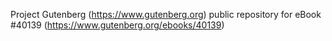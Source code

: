Project Gutenberg (https://www.gutenberg.org) public repository for eBook #40139 (https://www.gutenberg.org/ebooks/40139)
